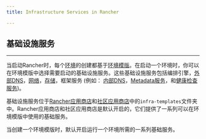 ```yaml
---
title: Infrastructure Services in Rancher

---
```


## 基础设施服务
---

当启动Rancher时，每个[环境]({{site.baseurl}}/rancher/{{page.version}}/{{page.lang}}/environments/)的创建都基于[环境模版]({{site.baseurl}}/rancher/{{page.version}}/{{page.lang}}/environments/#什么是环境模版)。在启动一个环境时，你可以在环境模版中选择需要启动的基础设施服务。这些基础设施服务包括编排引擎，[外部DNS]({{site.baseurl}}/rancher/{{page.version}}/{{page.lang}}/cattle/external-dns-service/)，[网络]({{site.baseurl}}/rancher/{{page.version}}/{{page.lang}}/rancher-services/networking/)，[存储]({{site.baseurl}}/rancher/{{page.version}}/{{page.lang}}/rancher-services/storage-service/)，框架服务 (例如： [内部DNS]({{site.baseurl}}/rancher/{{page.version}}/{{page.lang}}/rancher-services/dns-service/)，[Metadata服务]({{site.baseurl}}/rancher/{{page.version}}/{{page.lang}}/rancher-services/metadata-service)，和[健康检查服务]({{site.baseurl}}/rancher/{{page.version}}/{{page.lang}}/cattle/health-checks))。

基础设施服务位于[Rancher应用商店](https://github.com/rancher/rancher-catalog)和[社区应用商店](https://github.com/rancher/community-catalog)中的`infra-templates`文件夹中。Rancher应用商店和社区应用商店是默认开启的，它们提供了一系列可以在环境模版中使用的基础服务。

当创建一个环境模版时，默认开启运行一个环境所需的一系列基础服务。
